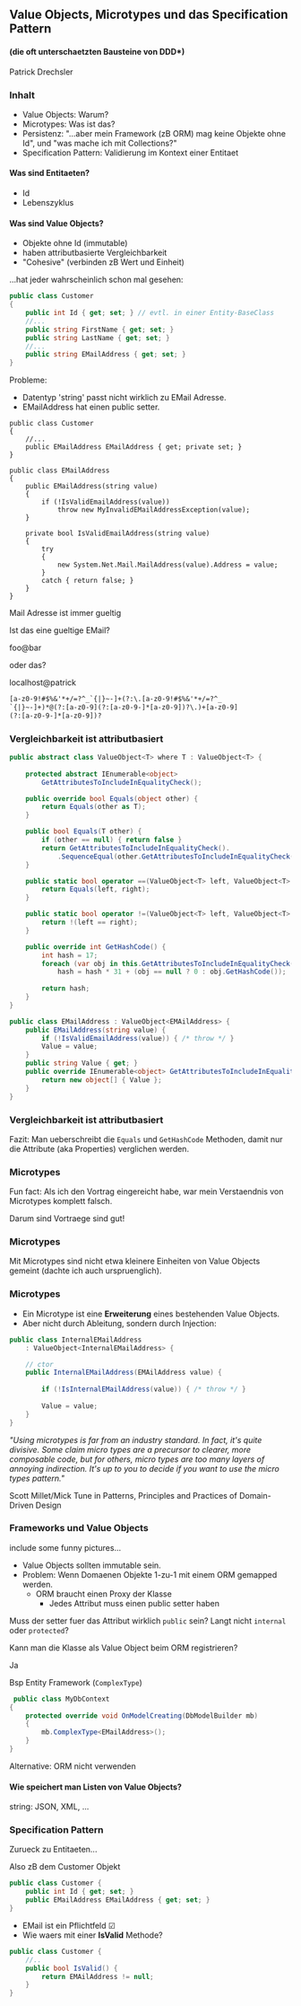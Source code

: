 ## Value Objects, Microtypes und das Specification Pattern
#### (die oft unterschaetzten Bausteine von DDD*)

Patrick Drechsler



### Inhalt

- Value Objects: Warum?
- Microtypes: Was ist das?
- Persistenz: "...aber mein Framework (zB ORM) mag keine Objekte ohne Id", und "was mache ich mit Collections?"
- Specification Pattern: Validierung im Kontext einer Entitaet



#### Was sind Entitaeten?

- Id <!-- .element: class="fragment" data-fragment-index="1" -->
- Lebenszyklus<!-- .element: class="fragment" data-fragment-index="1" -->


#### Was sind Value Objects?

- Objekte ohne Id (immutable)
- haben attributbasierte Vergleichbarkeit
- "Cohesive" (verbinden zB Wert und Einheit)


...hat jeder wahrscheinlich schon mal gesehen:
```csharp
public class Customer
{
    public int Id { get; set; } // evtl. in einer Entity-BaseClass 
    //...
    public string FirstName { get; set; }
    public string LastName { get; set; }
    //...
    public string EMailAddress { get; set; }
}
```
Probleme: <!-- .element: class="fragment" data-fragment-index="1" -->
- Datentyp 'string' passt nicht wirklich zu EMail Adresse. <!-- .element: class="fragment" data-fragment-index="1" -->
- EMailAddress hat einen public setter. <!-- .element: class="fragment" data-fragment-index="1" -->


```
public class Customer 
{
    //...
    public EMailAddress EMailAddress { get; private set; }
}

public class EMailAddress 
{
    public EMailAddress(string value)
    {
        if (!IsValidEmailAddress(value)) 
            throw new MyInvalidEMailAddressException(value);
    }

    private bool IsValidEmailAddress(string value)
    {
        try 
        {
            new System.Net.Mail.MailAddress(value).Address = value;
        }
        catch { return false; }
    }
}
```
Mail Adresse ist immer gueltig <!-- .element: class="fragment" data-fragment-index="1" -->
<!-- Das klaert nicht die Frage, ob eine Email fuer den Customer verpflichtend ist (dazu spaeter mehr beim Specification Pattern) -->


Ist das eine gueltige EMail?

foo@bar


oder das?

localhost@patrick


```txt
[a-z0-9!#$%&'*+/=?^_`{|}~-]+(?:\.[a-z0-9!#$%&'*+/=?^_
`{|}~-]+)*@(?:[a-z0-9](?:[a-z0-9-]*[a-z0-9])?\.)+[a-z0-9]
(?:[a-z0-9-]*[a-z0-9])?
```



### Vergleichbarkeit ist attributbasiert


```csharp
public abstract class ValueObject<T> where T : ValueObject<T> {
    
    protected abstract IEnumerable<object> 
        GetAttributesToIncludeInEqualityCheck();

    public override bool Equals(object other) {
        return Equals(other as T);
    }

    public bool Equals(T other) {
        if (other == null) { return false }
        return GetAttributesToIncludeInEqualityCheck().
            .SequenceEqual(other.GetAttributesToIncludeInEqualityCheck());
    }

    public static bool operator ==(ValueObject<T> left, ValueObject<T> right) {
        return Equals(left, right);
    }

    public static bool operator !=(ValueObject<T> left, ValueObject<T> right) {
        return !(left == right);
    }

    public override int GetHashCode() {
        int hash = 17;
        foreach (var obj in this.GetAttributesToIncludeInEqualityCheck())
            hash = hash * 31 + (obj == null ? 0 : obj.GetHashCode());
        
        return hash;
    }
}

public class EMailAddress : ValueObject<EMAilAddress> {
    public EMailAddress(string value) { 
        if (!IsValidEmailAddress(value)) { /* throw */ }
        Value = value;
    }
    public string Value { get; }
    public override IEnumerable<object> GetAttributesToIncludeInEqualityCheck() {
        return new object[] { Value };
    }
}
```


### Vergleichbarkeit ist attributbasiert

Fazit: Man ueberschreibt die `Equals` und `GetHashCode` Methoden, damit nur die Attribute (aka Properties) verglichen werden.



### Microtypes
Fun fact: Als ich den Vortrag eingereicht habe, war mein Verstaendnis von Microtypes komplett falsch. 

Darum sind Vortraege sind gut!


### Microtypes

Mit Microtypes sind nicht etwa kleinere Einheiten von Value Objects gemeint (dachte ich auch urspruenglich).


### Microtypes
- Ein Microtype ist eine **Erweiterung** eines bestehenden Value Objects. 
- Aber nicht durch Ableitung, sondern durch Injection:

```csharp
public class InternalEMailAddress 
    : ValueObject<InternalEMailAddress> {

    // ctor
    public InternalEMailAddress(EMAilAddress value) {
        
        if (!IsInternalEMailAddress(value)) { /* throw */ }
        
        Value = value;
    }
}
```


*"Using microtypes is far from an industry standard. In fact, it's quite divisive. Some claim micro types are a precursor to clearer, more composable code, but for others, micro types are too many layers of annoying indirection. It's up to you to decide if you want to use the micro types pattern."*

Scott Millet/Mick Tune in Patterns, Principles and Practices of Domain-Driven Design



### Frameworks und Value Objects

include some funny pictures...

- Value Objects sollten immutable sein.
- Problem: Wenn Domaenen Objekte 1-zu-1 mit einem ORM gemapped werden.
    - ORM braucht einen Proxy der Klasse
        - Jedes Attribut muss einen public setter haben


Muss der setter fuer das Attribut wirklich `public` sein? Langt nicht `internal` oder `protected`?


Kann man die Klasse als Value Object beim ORM registrieren?

Ja


Bsp Entity Framework (`ComplexType`)

```csharp
 public class MyDbContext
{
    protected override void OnModelCreating(DbModelBuilder mb) 
    {
        mb.ComplexType<EMailAddress>();
    }
}   
 ```


Alternative: ORM nicht verwenden


#### Wie speichert man Listen von Value Objects?
string: JSON, XML, ...



### Specification Pattern

Zurueck zu Entitaeten... 


Also zB dem Customer Objekt

```csharp
public class Customer {
    public int Id { get; set; }
    public EMailAddress EMailAddress { get; set; }
}
```


- EMail ist ein Pflichtfeld ☑
- Wie waers mit einer **IsValid** Methode?
```csharp
public class Customer {
    //..
    public bool IsValid() {
        return EMAilAddress != null;
    }
}
```
